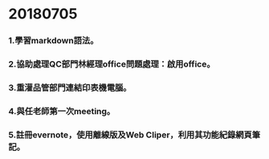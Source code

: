 # 20180705
### 1.學習markdown語法。
### 2.協助處理QC部門林經理office問題處理：啟用office。
### 3.重灌品管部門連結印表機電腦。
### 4.與任老師第一次meeting。
### 5.註冊evernote，使用離線版及Web Cliper，利用其功能紀錄網頁筆記。
